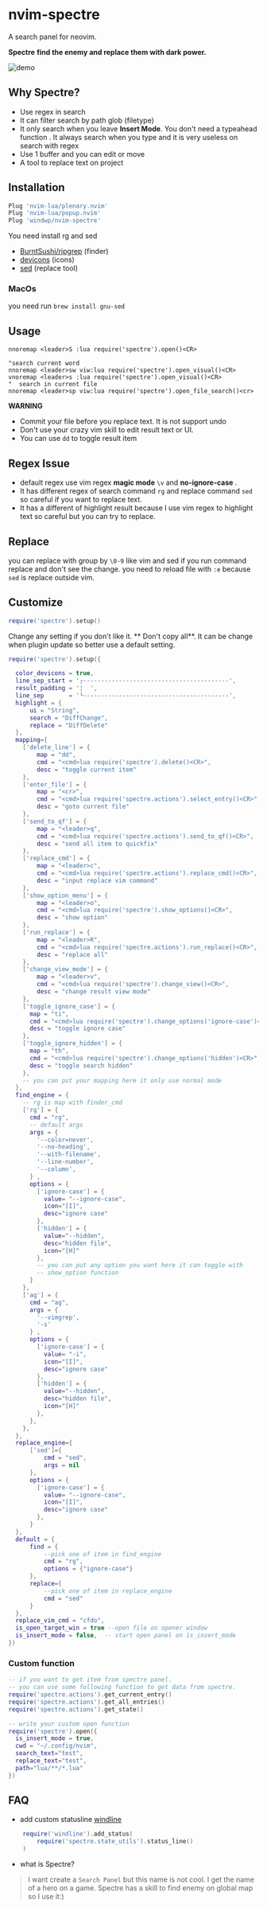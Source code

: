 # nvim-spectre
A search panel for neovim.

**Spectre** __find the enemy and replace them with dark power.__

![demo](./images/demo.gif)

## Why Spectre?
* Use regex in search
* It can filter search by path glob (filetype)
* It only search when you leave **Insert Mode**. You don't need a typeahead function .
It always search when you type and it is very useless on search with regex
* Use 1 buffer and you can edit or move
* A tool to replace text on project

## Installation

``` lua
Plug 'nvim-lua/plenary.nvim'
Plug 'nvim-lua/popup.nvim'
Plug 'windwp/nvim-spectre'

```
You need install rg and sed

- [BurntSushi/ripgrep](https://github.com/BurntSushi/ripgrep) (finder)
- [devicons](https://github.com/kyazdani42/nvim-web-devicons) (icons)
- [sed](https://www.gnu.org/software/sed/) (replace tool)

### MacOs 
  you need run `brew install gnu-sed`

## Usage

``` vim
nnoremap <leader>S :lua require('spectre').open()<CR>

"search current word
nnoremap <leader>sw viw:lua require('spectre').open_visual()<CR>
vnoremap <leader>s :lua require('spectre').open_visual()<CR>
"  search in current file
nnoremap <leader>sp viw:lua require('spectre').open_file_search()<cr>

```

**WARNING**
* Commit your file before you replace text. It is not support undo
* Don't use your crazy vim skill to edit result text or UI.
* You can use `dd` to toggle result item


## Regex Issue
* default regex use vim regex **magic mode** `\v` and **no-ignore-case** .
* It has different regex of search command `rg` and replace command
`sed` so careful if you want to replace text.
* It has a different of highlight result because I use vim regex to
highlight text so careful but you can try to replace.

## Replace

you can replace with group by `\0-9` like vim and sed
if you run command replace and don't see the change. you need to reload
file with `:e` because `sed` is replace outside vim.

## Customize
``` lua
require('spectre').setup()

```

Change any setting if you don't like it. ** Don't copy all**.
It can be change when plugin update so better use a default setting.

``` lua
require('spectre').setup({

  color_devicons = true,
  line_sep_start = '┌-----------------------------------------',
  result_padding = '¦  ',
  line_sep       = '└-----------------------------------------',
  highlight = {
      ui = "String",
      search = "DiffChange",
      replace = "DiffDelete"
  },
  mapping={
    ['delete_line'] = {
        map = "dd",
        cmd = "<cmd>lua require('spectre').delete()<CR>",
        desc = "toggle current item"
    },
    ['enter_file'] = {
        map = "<cr>",
        cmd = "<cmd>lua require('spectre.actions').select_entry()<CR>",
        desc = "goto current file"
    },
    ['send_to_qf'] = {
        map = "<leader>q",
        cmd = "<cmd>lua require('spectre.actions').send_to_qf()<CR>",
        desc = "send all item to quickfix"
    },
    ['replace_cmd'] = {
        map = "<leader>c",
        cmd = "<cmd>lua require('spectre.actions').replace_cmd()<CR>",
        desc = "input replace vim command"
    },
    ['show_option_menu'] = {
        map = "<leader>o",
        cmd = "<cmd>lua require('spectre').show_options()<CR>",
        desc = "show option"
    },
    ['run_replace'] = {
        map = "<leader>R",
        cmd = "<cmd>lua require('spectre.actions').run_replace()<CR>",
        desc = "replace all"
    },
    ['change_view_mode'] = {
        map = "<leader>v",
        cmd = "<cmd>lua require('spectre').change_view()<CR>",
        desc = "change result view mode"
    },
    ['toggle_ignore_case'] = {
      map = "ti",
      cmd = "<cmd>lua require('spectre').change_options('ignore-case')<CR>",
      desc = "toggle ignore case"
    },
    ['toggle_ignore_hidden'] = {
      map = "th",
      cmd = "<cmd>lua require('spectre').change_options('hidden')<CR>",
      desc = "toggle search hidden"
    },
    -- you can put your mapping here it only use normal mode
  },
  find_engine = {
    -- rg is map with finder_cmd
    ['rg'] = {
      cmd = "rg",
      -- default args
      args = {
        '--color=never',
        '--no-heading',
        '--with-filename',
        '--line-number',
        '--column',
      } ,
      options = {
        ['ignore-case'] = {
          value= "--ignore-case",
          icon="[I]",
          desc="ignore case"
        },
        ['hidden'] = {
          value="--hidden",
          desc="hidden file",
          icon="[H]"
        },
        -- you can put any option you want here it can toggle with
        -- show_option function
      }
    },
    ['ag'] = {
      cmd = "ag",
      args = {
        '--vimgrep',
        '-s'
      } ,
      options = {
        ['ignore-case'] = {
          value= "-i",
          icon="[I]",
          desc="ignore case"
        },
        ['hidden'] = {
          value="--hidden",
          desc="hidden file",
          icon="[H]"
        },
      },
    },
  },
  replace_engine={
      ['sed']={
          cmd = "sed",
          args = nil
      },
      options = {
        ['ignore-case'] = {
          value= "--ignore-case",
          icon="[I]",
          desc="ignore case"
        },
      }
  },
  default = {
      find = {
          --pick one of item in find_engine
          cmd = "rg",
          options = {"ignore-case"}
      },
      replace={
          --pick one of item in replace_engine
          cmd = "sed"
      }
  },
  replace_vim_cmd = "cfdo",
  is_open_target_win = true --open file on opener window
  is_insert_mode = false,  -- start open panel on is_insert_mode
})

```
### Custom function

``` lua
-- if you want to get item from spectre panel.
-- you can use some following function to get data from spectre.
require('spectre.actions').get_current_entry()
require('spectre.actions').get_all_entries()
require('spectre.actions').get_state()

-- write your custom open function
require('spectre').open({
  is_insert_mode = true,
  cwd = "~/.config/nvim",
  search_text="test",
  replace_text="test",
  path="lua/**/*.lua"
})

```
## FAQ

* add custom statusline [windline](https://github.com/windwp/windline.nvim)

``` lua
    require('windline').add_status(
        require('spectre.state_utils').status_line()
    )
```

* what is Spectre?
> I want create a `Search Panel` but this name is not cool.
> I get the name of a hero on a game.
> Spectre has a skill to find enemy on global map so I use it:)
